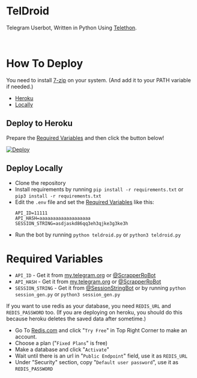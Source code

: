 # TelDroid
Telegram Userbot, Written in Python Using [Telethon](https://github.com/LonamiWebs/Telethon).

<br/>

# How To Deploy
You need to install [7-zip](https://www.7-zip.org/) on your system. (And add it to your PATH variable if needed.)
- [Heroku](#deploy-to-heroku)
- [Locally](#deploy-locally)

## Deploy to Heroku
Prepare the [Required Variables](#required-variables) and then click the button below!  

[![Deploy](https://www.herokucdn.com/deploy/button.svg)](https://heroku.com/deploy)

## Deploy Locally
- Clone the repository
- Install requirements by running `pip install -r requirements.txt` or `pip3 install -r requirements.txt`
- Edit the `.env` file and set the [Required Variables](#required-variables) like this:
    ```
    API_ID=11111
    API_HASH=aaaaaaaaaaaaaaaaaaa
    SESSION_STRING=asdjaskd86qq3eh3qjke3g3ke3h
    ```
- Run the bot by running `python teldroid.py` or `python3 teldroid.py`

# Required Variables
- `API_ID` - Get it from [my.telegram.org](https://my.telegram.org/) or [@ScrapperRoBot](https://t.me/ScrapperRoBot)
- `API_HASH` - Get it from [my.telegram.org](https://my.telegram.org/) or [@ScrapperRoBot](https://t.me/ScrapperRoBot)
- `SESSION_STRING` - Get it from [@SessionStringBot](https://t.me/SessionStringBot) or by running `python session_gen.py` or `python3 session_gen.py`

If you want to use redis as your database, you need `REDIS_URL` and `REDIS_PASSWORD` too. (If you are deploying on heroku, you should do this because heroku deletes the saved data after sometime.)

- Go To [Redis.com](Https://redis.com) and click "`Try Free`" in Top Right Corner to make an account.
- Choose a plan ("`Fixed Plans`" is free)
- Make a database and click "`Activate`"
- Wait until there is an url in "`Public Endpoint`" field, use it as `REDIS_URL`
- Under "Security" section, copy "`Default user password`", use it as `REDIS_PASSWORD`